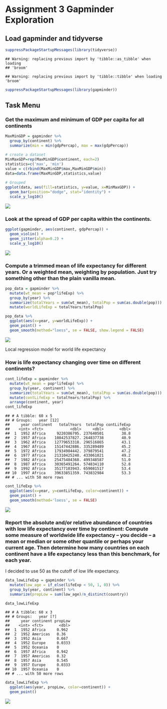 Assignment 3 Gapminder Exploration
================

Load gapminder and tidyverse
----------------------------

``` r
suppressPackageStartupMessages(library(tidyverse))
```

    ## Warning: replacing previous import by 'tibble::as_tibble' when loading
    ## 'broom'

    ## Warning: replacing previous import by 'tibble::tibble' when loading 'broom'

``` r
suppressPackageStartupMessages(library(gapminder))
```

Task Menu
---------

### Get the maximum and minimum of GDP per capita for all continents

``` r
MaxMinGDP = gapminder %>% 
  group_by(continent) %>% 
  summarize(min = min(gdpPercap), max = max(gdpPercap)) 
```

``` r
# create a dataset
MinMaxGDP=rep(MaxMinGDP$continent, each=2)
statistics=c('max', 'min')
value = c(rbind(MaxMinGDP$max,MaxMinGDP$min))
data=data.frame(MaxMinGDP,statistics,value)
 
# Grouped
ggplot(data, aes(fill=statistics, y=value, x=MinMaxGDP)) + 
  geom_bar(position="dodge", stat="identity") + 
  scale_y_log10()
```

![](gapminder_files/figure-markdown_github/unnamed-chunk-3-1.png)

### Look at the spread of GDP per capita within the continents.

``` r
ggplot(gapminder, aes(continent, gdpPercap)) + 
  geom_violin() + 
  geom_jitter(alpha=0.2) + 
  scale_y_log10()
```

![](gapminder_files/figure-markdown_github/unnamed-chunk-4-1.png)

### Compute a trimmed mean of life expectancy for different years. Or a weighted mean, weighting by population. Just try something other than the plain vanilla mean.

``` r
pop_data = gapminder %>% 
  mutate(wt_mean = pop*lifeExp) %>% 
  group_by(year) %>% 
  summarize(totalYears = sum(wt_mean), totalPop = sum(as.double(pop))) %>% 
  mutate(worldLifeExp = totalYears/totalPop) 
```

``` r
pop_data %>% 
  ggplot(aes(x=year, y=worldLifeExp)) + 
  geom_point() + 
  geom_smooth(method="loess", se = FALSE, show.legend = FALSE)
```

![](gapminder_files/figure-markdown_github/unnamed-chunk-6-1.png)

Local regression model for world life expectancy

### How is life expectancy changing over time on different continents?

``` r
cont_lifeExp = gapminder %>% 
  mutate(wt_mean = pop*lifeExp) %>% 
  group_by(year, continent) %>% 
  summarize(totalYears = sum(wt_mean), totalPop = sum(as.double(pop))) %>% 
  mutate(contLifeExp = totalYears/totalPop) %>% 
  arrange(continent, year)
cont_lifeExp 
```

    ## # A tibble: 60 x 5
    ## # Groups:   year [12]
    ##     year continent   totalYears  totalPop contLifeExp
    ##    <int> <fct>            <dbl>     <dbl>       <dbl>
    ##  1  1952 Africa     9220386795. 237640501        38.8
    ##  2  1957 Africa    10842537827. 264837738        40.9
    ##  3  1962 Africa    12779653318. 296516865        43.1
    ##  4  1967 Africa    15147442886. 335289489        45.2
    ##  5  1972 Africa    17934984442. 379879541        47.2
    ##  6  1977 Africa    21310425240. 433061021        49.2
    ##  7  1982 Africa    25475484368. 499348587        51.0
    ##  8  1987 Africa    30365491264. 574834110        52.8
    ##  9  1992 Africa    35177103943. 659081517        53.4
    ## 10  1997 Africa    39633851359. 743832984        53.3
    ## # ... with 50 more rows

``` r
cont_lifeExp %>% 
  ggplot(aes(x=year, y=contLifeExp, color=continent)) + 
  geom_point() + 
  geom_smooth(method='loess', se = FALSE)
```

![](gapminder_files/figure-markdown_github/unnamed-chunk-8-1.png)

### Report the absolute and/or relative abundance of countries with low life expectancy over time by continent: Compute some measure of worldwide life expectancy – you decide – a mean or median or some other quantile or perhaps your current age. Then determine how many countries on each continent have a life expectancy less than this benchmark, for each year.

I decided to use 50 as the cutoff of low life expectancy.

``` r
data_lowLifeExp = gapminder %>% 
  mutate(low_age = if_else(lifeExp < 50, 1, 0)) %>% 
  group_by(year, continent) %>% 
  summarize(propLow = sum(low_age)/n_distinct(country))

data_lowLifeExp
```

    ## # A tibble: 60 x 3
    ## # Groups:   year [?]
    ##     year continent propLow
    ##    <int> <fct>       <dbl>
    ##  1  1952 Africa     0.962 
    ##  2  1952 Americas   0.36  
    ##  3  1952 Asia       0.667 
    ##  4  1952 Europe     0.0333
    ##  5  1952 Oceania    0     
    ##  6  1957 Africa     0.942 
    ##  7  1957 Americas   0.32  
    ##  8  1957 Asia       0.545 
    ##  9  1957 Europe     0.0333
    ## 10  1957 Oceania    0     
    ## # ... with 50 more rows

``` r
data_lowLifeExp %>% 
  ggplot(aes(year, propLow, color=continent)) + 
  geom_point()
```

![](gapminder_files/figure-markdown_github/unnamed-chunk-10-1.png)
